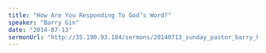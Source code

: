 ```yaml
---
title: "How Are You Responding To God’s Word?"
speaker: "Barry Gin"
date: "2014-07-13"
sermonUrl: "http://35.190.93.184/sermons/20140713_sunday_pastor_barry_how_are_you_responding_to_gods_word.mp3"
---
```

